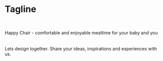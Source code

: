 <h1> Tagline</h1> <br/>

Happy Chair - comfortable and enjoyable mealtime for your baby and you <br/>  
<br/>
Lets design together. Share your ideas, inspirations and experiences with us.  <br/>




